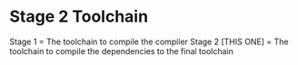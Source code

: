 # Stage 2 Toolchain

Stage 1 = The toolchain to compile the compiler
Stage 2 [THIS ONE] = The toolchain to compile the dependencies to the final toolchain
